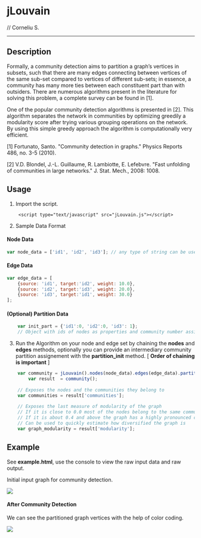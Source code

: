 # jLouvain 
// Corneliu S.

---
## Description

Formally, a community detection aims to partition a graph’s vertices in subsets, such that there are many edges connecting between vertices of the same sub-set compared to vertices of different sub-sets; in essence, a community has many more ties between each constituent part than with outsiders. There are numerous algorithms present in the literature for solving this problem, a complete survey can be found in [1].  

One of the popular community detection algorithms is presented in [2]. This algorithm separates the network in communities by optimizing greedily a modularity score after trying various grouping operations on the network. By using this simple greedy approach the algorithm is computationally very efficient.

[1] Fortunato, Santo. "Community detection in graphs." Physics Reports 486, no. 3-5 (2010).


[2] V.D. Blondel, J.-L. Guillaume, R. Lambiotte, E. Lefebvre. "Fast unfolding of communities in large networks." J. Stat. Mech., 2008: 1008.

## Usage
1. Import the script.

		<script type="text/javascript" src="jLouvain.js"></script>
		
2. Sample Data Format
#### Node Data
```javascript
var node_data = ['id1', 'id2', 'id3']; // any type of string can be used as id
```
#### Edge Data
```javascript
var edge_data = [
	{source: 'id1', target:'id2', weight: 10.0},
	{source: 'id2', target:'id3', weight: 20.0}, 
	{source: 'id3', target:'id1', weight: 30.0}
];
```
#### (Optional) Partition Data
```javascript
	var init_part = {'id1':0, 'id2':0, 'id3': 1}; 
	// Object with ids of nodes as properties and community number assigned as value.
```
3. Run the Algorithm on your node and edge set by chaining the **nodes** and **edges** methods, optionally you can provide an intermediary community partition assignement with the **partition_init** method. [ **Order of chaining is important** ]
```javascript
	var community = jLouvain().nodes(node_data).edges(edge_data).partition_init(init_part);
    	var result  = community();
	
	// Exposes the nodes and the communities they belong to 
	var communities = result['communities']; 
	
	// Exposes the last measure of modularity of the graph
	// If it is close to 0.0 most of the nodes belong to the same community
	// If it is about 0.4 and above the graph has a highly pronounced community structure
	// Can be used to quickly estimate how diversified the graph is
	var graph_modularity = result['modularity'];
```
## Example
See **example.html**, use the console to view the raw input data and raw output.

Initial input graph for community detection.

![](example/default.png)

#### After Community Detection

We can see the partitioned graph vertices with the help of color coding.

![](example/communities.png)
